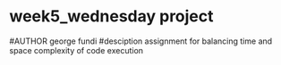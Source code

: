 # week5_wednesday project
#AUTHOR
george fundi
#desciption
assignment for balancing time and space complexity of code execution
